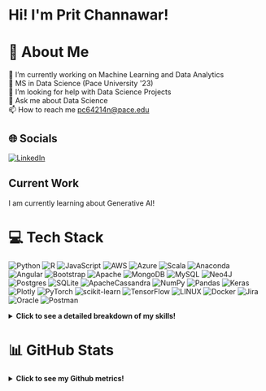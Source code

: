 # Hi! I'm Prit Channawar!

# 💫 About Me
🔭 I’m currently working on Machine Learning and Data Analytics<br>👯 MS in Data Science (Pace University '23)<br>🤝 I’m looking for help with Data Science Projects<br>💬 Ask me about Data Science<br>📫 How to reach me pc64214n@pace.edu<br>


## 🌐 Socials
[![LinkedIn](https://img.shields.io/badge/LinkedIn-%230077B5.svg?logo=linkedin&logoColor=white)](https://linkedin.com/in/https://www.linkedin.com/in/pritam-channawar-8a816b7a/) 

## Current Work
I am currently learning about Generative AI!

# 💻 Tech Stack
![Python](https://img.shields.io/badge/python-3670A0?style=for-the-badge&logo=python&logoColor=ffdd54) ![R](https://img.shields.io/badge/r-%23276DC3.svg?style=for-the-badge&logo=r&logoColor=white) ![JavaScript](https://img.shields.io/badge/javascript-%23323330.svg?style=for-the-badge&logo=javascript&logoColor=%23F7DF1E) ![AWS](https://img.shields.io/badge/AWS-%23FF9900.svg?style=for-the-badge&logo=amazon-aws&logoColor=white) ![Azure](https://img.shields.io/badge/azure-%230072C6.svg?style=for-the-badge&logo=azure-devops&logoColor=white) ![Scala](https://img.shields.io/badge/scala-%23DC322F.svg?style=for-the-badge&logo=scala&logoColor=white) ![Anaconda](https://img.shields.io/badge/Anaconda-%2344A833.svg?style=for-the-badge&logo=anaconda&logoColor=white) ![Angular](https://img.shields.io/badge/angular-%23DD0031.svg?style=for-the-badge&logo=angular&logoColor=white) ![Bootstrap](https://img.shields.io/badge/bootstrap-%23563D7C.svg?style=for-the-badge&logo=bootstrap&logoColor=white) ![Apache](https://img.shields.io/badge/apache-%23D42029.svg?style=for-the-badge&logo=apache&logoColor=white) ![MongoDB](https://img.shields.io/badge/MongoDB-%234ea94b.svg?style=for-the-badge&logo=mongodb&logoColor=white) ![MySQL](https://img.shields.io/badge/mysql-%2300f.svg?style=for-the-badge&logo=mysql&logoColor=white) 	![Neo4J](https://img.shields.io/badge/Neo4j-008CC1?style=for-the-badge&logo=neo4j&logoColor=white) ![Postgres](https://img.shields.io/badge/postgres-%23316192.svg?style=for-the-badge&logo=postgresql&logoColor=white) ![SQLite](https://img.shields.io/badge/sqlite-%2307405e.svg?style=for-the-badge&logo=sqlite&logoColor=white) ![ApacheCassandra](https://img.shields.io/badge/cassandra-%231287B1.svg?style=for-the-badge&logo=apache-cassandra&logoColor=white) ![NumPy](https://img.shields.io/badge/numpy-%23013243.svg?style=for-the-badge&logo=numpy&logoColor=white) ![Pandas](https://img.shields.io/badge/pandas-%23150458.svg?style=for-the-badge&logo=pandas&logoColor=white) ![Keras](https://img.shields.io/badge/Keras-%23D00000.svg?style=for-the-badge&logo=Keras&logoColor=white) ![Plotly](https://img.shields.io/badge/Plotly-%233F4F75.svg?style=for-the-badge&logo=plotly&logoColor=white) ![PyTorch](https://img.shields.io/badge/PyTorch-%23EE4C2C.svg?style=for-the-badge&logo=PyTorch&logoColor=white) ![scikit-learn](https://img.shields.io/badge/scikit--learn-%23F7931E.svg?style=for-the-badge&logo=scikit-learn&logoColor=white) ![TensorFlow](https://img.shields.io/badge/TensorFlow-%23FF6F00.svg?style=for-the-badge&logo=TensorFlow&logoColor=white) ![LINUX](https://img.shields.io/badge/Linux-FCC624?style=for-the-badge&logo=linux&logoColor=black) ![Docker](https://img.shields.io/badge/docker-%230db7ed.svg?style=for-the-badge&logo=docker&logoColor=white) ![Jira](https://img.shields.io/badge/jira-%230A0FFF.svg?style=for-the-badge&logo=jira&logoColor=white) ![Oracle](https://img.shields.io/badge/Oracle-F80000?style=for-the-badge&logo=oracle&logoColor=white) ![Postman](https://img.shields.io/badge/Postman-FF6C37?style=for-the-badge&logo=postman&logoColor=white)

<div>
<details>
<summary><b>Click to see a detailed breakdown of my skills!</b></summary>

The list of my skills below is very comprehensive, so to summarize, here are my **top 5 skills**: Python, Tableau, SQL, Git and visualization.
    
<br>

| Skill Area | Skills |
| ------------- |-------------|
| **Programming** 		    | Python, R, SQL, Angular, JavaScript, HTML/CSS |
| **Packages & Variants**	| Python (numpy, scipy, pandas, scikit-learn, matplotlib, seaborn, Tensorflow, PyTorch), SQL (MySQL, PostgreSQ, MongoDBL)|
| **IDEs and Softwares** 	| VS Code, Anaconda, RStudio, MySQLWorkbench, PGAdmin, Neo4j    |
| **Version Control** 		| Git, Github, JIRA  |
| **Visualization** 		| Tableau, Looker |
| **Soft Skills** 		| Technical documentation, oral presentations, poster presentations, academic research skills, collaborations with other people, teams and organizations, mentorship, tutoring, outreach, Story telling |
| **Data Science Areas and Techniques** | Machine learning, artificial intelligence, Prompt Engineering | Deep Learning |

</details>
</div>

# 📊 GitHub Stats

<div>
<details>
<summary><b>Click to see my Github metrics!</b></summary>
<br>
  
![](https://github-readme-stats.vercel.app/api?username=pritamchannawar&theme=dark&hide_border=false&include_all_commits=false&count_private=false)<br/>
![](https://github-readme-streak-stats.herokuapp.com/?user=pritamchannawar&theme=dark&hide_border=false)<br/>
![](https://github-readme-stats.vercel.app/api/top-langs/?username=pritamchannawar&theme=dark&hide_border=false&include_all_commits=false&count_private=false&layout=compact)

## 🏆 GitHub Trophies
![](https://github-profile-trophy.vercel.app/?username=pritamchannawar&theme=radical&no-frame=false&no-bg=true&margin-w=4)

### 🔝 Top Contributed Repo
![](https://github-contributor-stats.vercel.app/api?username=pritamchannawar&limit=5&theme=dark&combine_all_yearly_contributions=true)

---
[![](https://visitcount.itsvg.in/api?id=pritamchannawar&icon=0&color=0)](https://visitcount.itsvg.in)

</details>
</div>

<!-- Proudly created with GPRM ( https://gprm.itsvg.in ) -->
